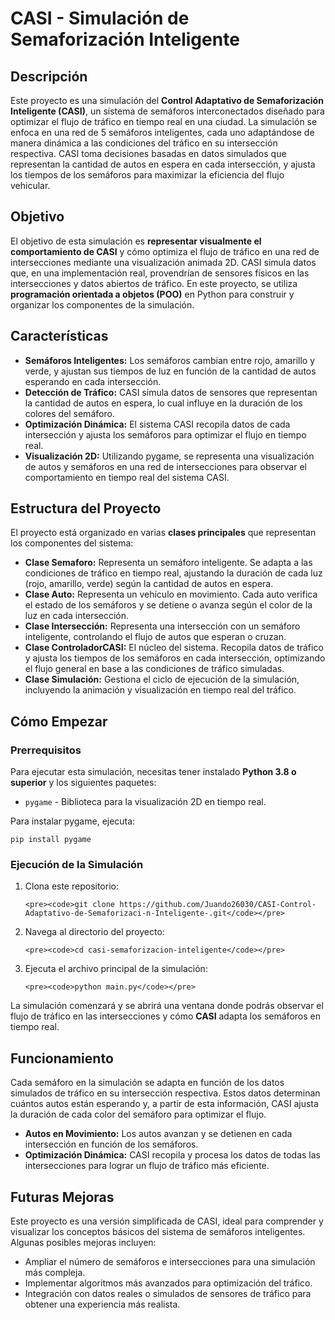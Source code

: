 # CASI - Simulación de Semaforización Inteligente
<h2>Descripción</h2>
<p>Este proyecto es una simulación del <strong>Control Adaptativo de Semaforización Inteligente (CASI)</strong>, un sistema de semáforos interconectados diseñado para optimizar el flujo de tráfico en tiempo real en una ciudad. La simulación se enfoca en una red de 5 semáforos inteligentes, cada uno adaptándose de manera dinámica a las condiciones del tráfico en su intersección respectiva. CASI toma decisiones basadas en datos simulados que representan la cantidad de autos en espera en cada intersección, y ajusta los tiempos de los semáforos para maximizar la eficiencia del flujo vehicular.</p>

<h2>Objetivo</h2>
<p>El objetivo de esta simulación es <strong>representar visualmente el comportamiento de CASI</strong> y cómo optimiza el flujo de tráfico en una red de intersecciones mediante una visualización animada 2D. CASI simula datos que, en una implementación real, provendrían de sensores físicos en las intersecciones y datos abiertos de tráfico. En este proyecto, se utiliza <strong>programación orientada a objetos (POO)</strong> en Python para construir y organizar los componentes de la simulación.</p>

<h2>Características</h2>
<ul>
  <li><strong>Semáforos Inteligentes:</strong> Los semáforos cambian entre rojo, amarillo y verde, y ajustan sus tiempos de luz en función de la cantidad de autos esperando en cada intersección.</li>
  <li><strong>Detección de Tráfico:</strong> CASI simula datos de sensores que representan la cantidad de autos en espera, lo cual influye en la duración de los colores del semáforo.</li>
  <li><strong>Optimización Dinámica:</strong> El sistema CASI recopila datos de cada intersección y ajusta los semáforos para optimizar el flujo en tiempo real.</li>
  <li><strong>Visualización 2D:</strong> Utilizando pygame, se representa una visualización de autos y semáforos en una red de intersecciones para observar el comportamiento en tiempo real del sistema CASI.</li>
</ul>

<h2>Estructura del Proyecto</h2>
<p>El proyecto está organizado en varias <strong>clases principales</strong> que representan los componentes del sistema:</p>
<ul>
  <li><strong>Clase Semaforo:</strong> Representa un semáforo inteligente. Se adapta a las condiciones de tráfico en tiempo real, ajustando la duración de cada luz (rojo, amarillo, verde) según la cantidad de autos en espera.</li>
  <li><strong>Clase Auto:</strong> Representa un vehículo en movimiento. Cada auto verifica el estado de los semáforos y se detiene o avanza según el color de la luz en cada intersección.</li>
  <li><strong>Clase Intersección:</strong> Representa una intersección con un semáforo inteligente, controlando el flujo de autos que esperan o cruzan.</li>
  <li><strong>Clase ControladorCASI:</strong> El núcleo del sistema. Recopila datos de tráfico y ajusta los tiempos de los semáforos en cada intersección, optimizando el flujo general en base a las condiciones de tráfico simuladas.</li>
  <li><strong>Clase Simulación:</strong> Gestiona el ciclo de ejecución de la simulación, incluyendo la animación y visualización en tiempo real del tráfico.</li>
</ul>

<h2>Cómo Empezar</h2>

<h3>Prerrequisitos</h3>
<p>Para ejecutar esta simulación, necesitas tener instalado <strong>Python 3.8 o superior</strong> y los siguientes paquetes:</p>
<ul>
  <li><code>pygame</code> - Biblioteca para la visualización 2D en tiempo real.</li>
</ul>
<p>Para instalar pygame, ejecuta:</p>

<pre><code>pip install pygame</code></pre>

<h3>Ejecución de la Simulación</h3>
<ol>
  <li>Clona este repositorio:

    <pre><code>git clone https://github.com/Juando26030/CASI-Control-Adaptativo-de-Semaforizaci-n-Inteligente-.git</code></pre>
  </li>
  <li>Navega al directorio del proyecto:

    <pre><code>cd casi-semaforizacion-inteligente</code></pre>
  </li>
  <li>Ejecuta el archivo principal de la simulación:

    <pre><code>python main.py</code></pre>
  </li>
</ol>
<p>La simulación comenzará y se abrirá una ventana donde podrás observar el flujo de tráfico en las intersecciones y cómo <strong>CASI</strong> adapta los semáforos en tiempo real.</p>

<h2>Funcionamiento</h2>
<p>Cada semáforo en la simulación se adapta en función de los datos simulados de tráfico en su intersección respectiva. Estos datos determinan cuántos autos están esperando y, a partir de esta información, CASI ajusta la duración de cada color del semáforo para optimizar el flujo.</p>
<ul>
  <li><strong>Autos en Movimiento:</strong> Los autos avanzan y se detienen en cada intersección en función de los semáforos.</li>
  <li><strong>Optimización Dinámica:</strong> CASI recopila y procesa los datos de todas las intersecciones para lograr un flujo de tráfico más eficiente.</li>
</ul>

<h2>Futuras Mejoras</h2>
<p>Este proyecto es una versión simplificada de CASI, ideal para comprender y visualizar los conceptos básicos del sistema de semáforos inteligentes. Algunas posibles mejoras incluyen:</p>
<ul>
  <li>Ampliar el número de semáforos e intersecciones para una simulación más compleja.</li>
  <li>Implementar algoritmos más avanzados para optimización del tráfico.</li>
  <li>Integración con datos reales o simulados de sensores de tráfico para obtener una experiencia más realista.</li>
</ul>


